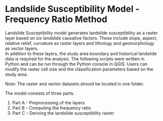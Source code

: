 # Landslide Susceptibility Model - Frequency Ratio Method

Landslide Susceptibility model generates landslide susceptibility as a raster layer based on six landslide causative factors.
These include slope, aspect, relative relief, curvature as raster layers and lithology and geomorphology as vector layers.  
In addition to these layers, the study area boundary and historical landslide data is required for the analysis. The following scripts
were written in Python and can be run through the Python console in QGIS. Users can modify the raster cell size and the classification 
parameters based on the study area.

Note: The raster and vector datasets should be located in one folder. 

The model consists of three parts.
1) Part A - Preprocessing of the layers
2) Part B - Computing the frequency ratio
3) Part C - Deriving the landslide susceptibility raster

